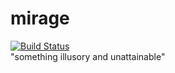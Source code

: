 # mirage
[![Build Status](https://travis-ci.org/HasseNasse/neomirage.svg?branch=master)](https://travis-ci.org/HasseNasse/neomirage)  
"something illusory and unattainable"
